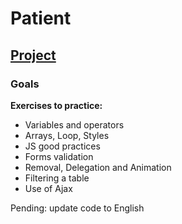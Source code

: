 # Patient


## [Project](https://gracetorresleite.github.io/Pacientes/index.html)

### Goals
**Exercises to practice:**

* Variables and operators
* Arrays, Loop, Styles
* JS good practices
* Forms validation
* Removal, Delegation and Animation
* Filtering a table
* Use of Ajax


Pending: update code to English
